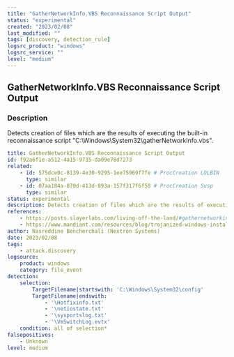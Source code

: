 ```yaml
---
title: "GatherNetworkInfo.VBS Reconnaissance Script Output"
status: "experimental"
created: "2023/02/08"
last_modified: ""
tags: [discovery, detection_rule]
logsrc_product: "windows"
logsrc_service: ""
level: "medium"
---
```


## GatherNetworkInfo.VBS Reconnaissance Script Output

### Description

Detects creation of files which are the results of executing the built-in reconnaissance script "C:\Windows\System32\gatherNetworkInfo.vbs".

```yml
title: GatherNetworkInfo.VBS Reconnaissance Script Output
id: f92a6f1e-a512-4a15-9735-da09e78d7273
related:
    - id: 575dce0c-8139-4e30-9295-1ee75969f7fe # ProcCreation LOLBIN
      type: similar
    - id: 07aa184a-870d-413d-893a-157f317f6f58 # ProcCreation Susp
      type: similar
status: experimental
description: Detects creation of files which are the results of executing the built-in reconnaissance script "C:\Windows\System32\gatherNetworkInfo.vbs".
references:
    - https://posts.slayerlabs.com/living-off-the-land/#gathernetworkinfovbs
    - https://www.mandiant.com/resources/blog/trojanized-windows-installers-ukrainian-government
author: Nasreddine Bencherchali (Nextron Systems)
date: 2023/02/08
tags:
    - attack.discovery
logsource:
    product: windows
    category: file_event
detection:
    selection:
        TargetFilename|startswith: 'C:\Windows\System32\config'
        TargetFilename|endswith:
            - '\Hotfixinfo.txt'
            - '\netiostate.txt'
            - '\sysportslog.txt'
            - '\VmSwitchLog.evtx'
    condition: all of selection*
falsepositives:
    - Unknown
level: medium

```
